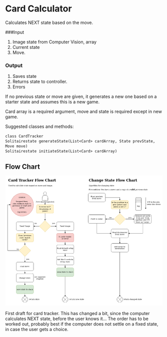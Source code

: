 # Card Calculator

Calculates NEXT state based on the move.

###Input
1. Image state from Computer Vision, array
2. Current state
3. Move. 

### Output
1. Saves state
2. Returns state to controller.
3. Errors 

If no previous state or move are given, it generates a new one based on a starter state and assumes this is a new game.

Card array is a required argument, move and state is required except in new game.

Suggested classes and methods:

```
class CardTracker
Solitairestate generateState(List<Card> cardArray, State prevState, Move move)
Solitairestate initiateState(List<Card> cardArray)
```

## Flow Chart
![](../../resources/card-tracker-flow.png)

First draft for card tracker. This has changed a bit, since the computer calculates NEXT state, before the user knows it...
The order has to be worked out, probably best if the computer does not settle on a fixed state, in case the user gets a choice.

